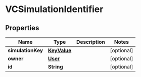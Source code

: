 

# VCSimulationIdentifier


## Properties

| Name | Type | Description | Notes |
|------------ | ------------- | ------------- | -------------|
|**simulationKey** | [**KeyValue**](KeyValue.md) |  |  [optional] |
|**owner** | [**User**](User.md) |  |  [optional] |
|**id** | **String** |  |  [optional] |



